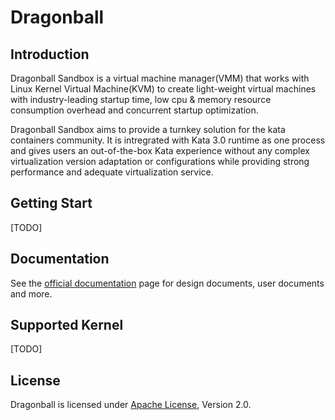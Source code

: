 # Dragonball


## Introduction

Dragonball Sandbox is a virtual machine manager(VMM) that works with Linux Kernel Virtual Machine(KVM) to create light-weight virtual machines with industry-leading startup time, low cpu & memory resource consumption overhead and concurrent startup optimization.

Dragonball Sandbox aims to provide a turnkey solution for the kata containers community. It is intregrated with Kata 3.0 runtime as one process and gives users an out-of-the-box Kata experience without any complex virtualization version adaptation or configurations while providing strong performance and adequate virtualization service.

## Getting Start
[TODO]

## Documentation
See the [official documentation](./docs) page for design documents, user documents and more.

## Supported Kernel
[TODO]

## License

Dragonball is licensed under [Apache License](http://www.apache.org/licenses/LICENSE-2.0), Version 2.0.